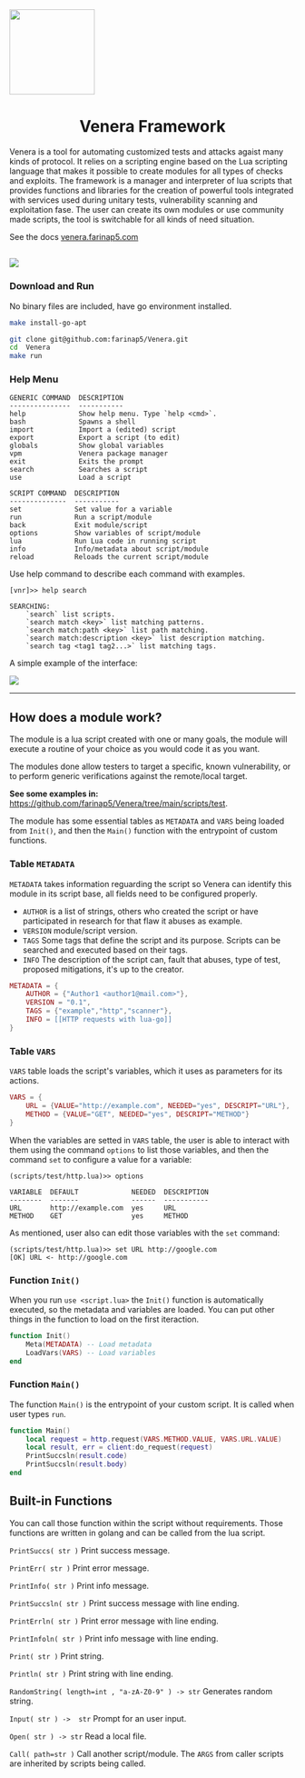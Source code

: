 <img align="center" src="img/venera4.png" width="150px">
<h1 align="center">Venera Framework</h1>

Venera is a tool for automating customized tests and attacks agaist many kinds of protocol. It relies on a scripting engine based on the Lua scripting language that makes it possible to create modules for all types of checks and exploits. The framework is a manager and interpreter of lua scripts that provides functions and libraries for the creation of powerful tools integrated with services used during unitary tests, vulnerability scanning and exploitation fase. The user can create its own modules or use community made scripts, the tool is switchable for all kinds of need situation.

See the docs [venera.farinap5.com](https://venera.farinap5.com/)

![](img/banner.png)
---

### Download and Run

No binary files are included, have go environment installed.

```bash
make install-go-apt
```

```bash
git clone git@github.com:farinap5/Venera.git
cd  Venera
make run
```

### Help Menu
```
GENERIC COMMAND  DESCRIPTION
---------------  -----------
help             Show help menu. Type `help <cmd>`.
bash             Spawns a shell
import           Import a (edited) script
export           Export a script (to edit)
globals          Show global variables
vpm              Venera package manager
exit             Exits the prompt
search           Searches a script
use              Load a script

SCRIPT COMMAND  DESCRIPTION
--------------  -----------
set             Set value for a variable
run             Run a script/module
back            Exit module/script
options         Show variables of script/module
lua             Run Lua code in running script
info            Info/metadata about script/module
reload          Reloads the current script/module
```

Use help command to describe each command with examples.

```
[vnr]>> help search

SEARCHING:
    `search` list scripts.
    `search match <key>` list matching patterns.
    `search match:path <key>` list path matching.
    `search match:description <key>` list description matching.
    `search tag <tag1 tag2...>` list matching tags.
```

A simple example of the interface:

![](img/sstiexp.png)

---

## How does a module work? 

The module is a lua script created with one or many goals, the module will execute a routine of your choice as you would code it as you want.

The modules done allow testers to target a specific, known vulnerability, or to perform generic verifications against the remote/local target.

**See some examples in:** https://github.com/farinap5/Venera/tree/main/scripts/test.

The module has some essential tables as `METADATA` and `VARS` being loaded from `Init()`, and then the `Main()` function with the entrypoint of custom functions.

### Table `METADATA`

`METADATA` takes information reguarding the script so Venera can identify this module in its script base, all fields need to be configured properly.
- `AUTHOR` is a list of strings, others who created the script or have participated in research for that flaw it abuses as example.
- `VERSION` module/script version.
- `TAGS` Some tags that define the script and its purpose. Scripts can be searched and executed based on their tags.
- `INFO` The description of the script can, fault that abuses, type of test, proposed mitigations, it's up to the creator.

```lua
METADATA = {
    AUTHOR = {"Author1 <author1@mail.com>"},
    VERSION = "0.1",
    TAGS = {"example","http","scanner"},
    INFO = [[HTTP requests with lua-go]]
}
```
### Table `VARS`

`VARS` table loads the script's variables, which it uses as parameters for its actions.

```lua
VARS = {
    URL = {VALUE="http://example.com", NEEDED="yes", DESCRIPT="URL"},
    METHOD = {VALUE="GET", NEEDED="yes", DESCRIPT="METHOD"}
}
```

When the variables are setted in `VARS` table, the user is able to interact with them using the command `options` to list those variables, and then the command `set` to configure a value for a variable:

```
(scripts/test/http.lua)>> options

VARIABLE  DEFAULT             NEEDED  DESCRIPTION
--------  -------             ------  -----------
URL       http://example.com  yes     URL
METHOD    GET                 yes     METHOD
```

As mentioned, user also can edit those variables with the `set` command:

```
(scripts/test/http.lua)>> set URL http://google.com
[OK] URL <- http://google.com
```

### Function `Init()`

When you run `use <script.lua>` the `Init()` function is automatically executed, so the metadata and variables are loaded. You can put other things in the function to load on the first iteraction.

```lua
function Init()
    Meta(METADATA) -- Load metadata 
    LoadVars(VARS) -- Load variables
end
```

### Function `Main()`

The function `Main()` is the entrypoint of your custom script. It is called when user types `run`.

```lua
function Main()
    local request = http.request(VARS.METHOD.VALUE, VARS.URL.VALUE)
    local result, err = client:do_request(request)
    PrintSuccsln(result.code)
    PrintSuccsln(result.body)
end
```

## Built-in Functions

You can call those function within the script without requirements. Those functions are written in golang and can be called from the lua script.

`PrintSuccs( str )` Print success message.

`PrintErr( str )` Print error message.

`PrintInfo( str )` Print info message.

`PrintSuccsln( str )`  Print success message with line ending.

`PrintErrln( str )` Print error message with line ending.

`PrintInfoln( str )` Print info message with line ending.

`Print( str )` Print string.

`Println( str )` Print string with line ending.

`RandomString( length=int , "a-zA-Z0-9" ) -> str` Generates random string.

`Input( str ) ->  str` Prompt for an user input.

`Open( str ) -> str` Read a local file.

`Call( path=str )` Call another script/module. The `ARGS` from caller scripts are inherited by scripts being called. 

